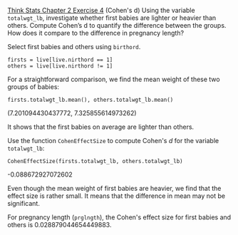 [Think Stats Chapter 2 Exercise 4](http://greenteapress.com/thinkstats2/html/thinkstats2003.html#toc24) (Cohen's d)
Using the variable ```totalwgt_lb```, investigate whether first babies are lighter or heavier than others. Compute Cohen’s d to quantify the difference between the groups. How does it compare to the difference in pregnancy length?

Select first babies and others using `birthord`.
```
firsts = live[live.nirthord == 1]
others = live[live.nirthord != 1]
```
For a straightforward comparison, we find the mean weight of these two groups of babies:
```
firsts.totalwgt_lb.mean(), others.totalwgt_lb.mean()
```
(7.201094430437772, 7.325855614973262)

It shows that the first babies on average are lighter than others.


Use the function ```CohenEffectSize``` to compute Cohen's *d* for the variable ```totalwgt_lb```:
```
CohenEffectSize(firsts.totalwgt_lb, others.totalwgt_lb)
```
-0.088672927072602

Even though the mean weight of first babies are heavier, we find that the effect size is rather small. It means that the difference in mean may not be significant.  

For pregnancy length (```prglngth```), the Cohen's effect size for first babies and others is 0.028879044654449883.
